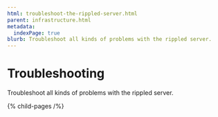 ```yaml
---
html: troubleshoot-the-rippled-server.html
parent: infrastructure.html
metadata:
  indexPage: true
blurb: Troubleshoot all kinds of problems with the rippled server.
---
```

# Troubleshooting

Troubleshoot all kinds of problems with the rippled server.

{% child-pages /%}
